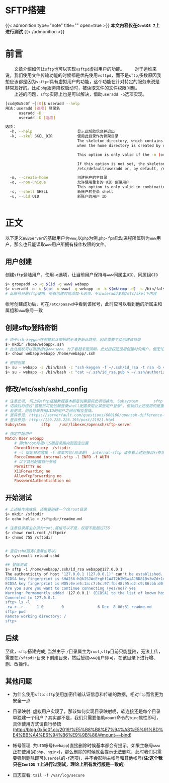 # SFTP搭建


{{< admonition type="note" title="" open=true >}}
**本文内容仅在`CentOS 7`上进行测试**
{{< /admonition >}}

# 前言 
&emsp;&emsp;文章介绍如何让`sftp`也可以实现`vsftpd`虚拟用户的功能。
&emsp;&emsp;对于运维来说，我们使用文件传输功能的时候都是优先使用`vsftpd`，而不是`sftp`,多数原因我想应该都是因为`vsftpd`具有虚拟用户的功能，这个功能在针对特定的服务来说是非常友好的。比如`php`服务降权启动时，被读取文件的文件权限问题。  
&emsp;&emsp;上述的问题，`sftp`实际上也是可以解决，借助`useradd -o`选项实现。  

```bash
[cxd@0x5c0f ~][0]$ useradd --help
用法：useradd [选项] 登录名
      useradd -D
      useradd -D [选项]

选项：
  -h, --help                    显示此帮助信息并退出
  -k, --skel SKEL_DIR           使用此目录作为骨架目录
                                The skeleton directory, which contains files and directories to be copied in the user\'s home directory,
                                when the home directory is created by useradd.

                                This option is only valid if the -m (or --create-home) option is specified.

                                If this option is not set, the skeleton directory is defined by the SKEL variable in
                                /etc/default/useradd or, by default, /etc/skel.

  -m, --create-home             创建用户的主目录
  -o, --non-unique              允许使用重复的 UID 创建用户
                                This option is only valid in combination with the -u option.
  -s, --shell SHELL             新账户的登录 shell
  -u, --uid UID                 新账户的用户 ID
  
```


# 正文
以下定义`WEBServer`的基础用户为`www`,以`php`为例,`php-fpm`启动进程所属则为`www`用户，那么也只能读取`www`用户所拥有操作权限的文件。

## 用户创建 
创建`sftp`登陆用户，使用`-o`选项，让当前用户保持与`www`同属主`UID`、同属组`GID`
```bash
$> groupadd -o -g $(id -g www) webapp
$> useradd -o -u $(id -u www) -g webapp -m -k $(mktemp -d) -s /bin/false webapp
# 此帐号只是sftp使用，所有创建时候添加-k选项，不让useradd复制/etc/skel下内容
```
帐号创建成功后，可在`/etc/passwd`中看到该帐号，此时应可以看到他的所属主和属组和`www`帐号一致

## 创建sftp登陆密钥 
```bash
# 由于ssh-keygen在创建默认密钥时无法更新此路径，因此需要主动创建该目录
$> mkdir /home/webapp/.ssh
# 此处授权可以直接授权www:www，为了看起来更清晰，此处授权还是用创建时的用户，但无论使用的是那一个，系统显示都会是www
$> chown webapp:webapp /home/webapp/.ssh

# 密钥创建
$> su - webapp -s /bin/bash -c "ssh-keygen -f ~/.ssh/id_rsa -t rsa -b 4096 -N ''"
$> su - webapp -s /bin/bash -c "cat ~/.ssh/id_rsa.pub > ~/.ssh/authorized_keys && chmod 600 ~/.ssh/authorized_keys"
```

## 修改/etc/ssh/sshd_config
```ini
# 注意此项, 网上的sftp搭建教程基本都是说需要将此项切换为, Subsystem       sftp    internal-sftp
# 切换后将绕过"管理员可能依赖登录shell配置来阻止某些用户登录"。但我们上述使用的是重复UID，所以此处不能更改
# 若更改，则会导致共用UID的用户之间可相互登陆。
# 差异参见: https://serverfault.com/questions/660160/openssh-difference-between-internal-sftp-and-sftp-server
# 差异参见: http://129.226.226.195/post/21921.html
Subsystem       sftp    /usr/libexec/openssh/sftp-server

# 指定匹配用户
Match User webapp
    # 用chroot将用户的根目录指向到固定位置
    ChrootDirectory  /sftpdir
    # -l 指定日志收集 -f 收集内容(应该是)  internal-sftp 请参看上述连接自行参悟
    ForceCommand internal-sftp -l INFO -f AUTH
    # 以下其他配置自行参悟
    PermitTTY no
    X11Forwarding no
    AllowTcpForwarding no
    PasswordAuthentication no
```

## 开始测试

```bash
# 上述操作完成后，还需要创建一个chroot目录
$> mkdir /sftpdir 
$> echo hello > /sftpdir/readme.md

# 注意目录属主必须为root,属组可以不是，权限不能超过755 
$> chown root.root /sftpdir 
$> chmod 755 /sftpdir


# 重启sshd服务(重载也可以)
$> systemctl reload sshd

## 登陆测试
$> sftp -i /home/webapp/.ssh/id_rsa webapp@127.0.0.1
The authenticity of host '127.0.0.1 (127.0.0.1)' can't be established.
ECDSA key fingerprint is SHA256:hQkISJWcE+gHf1WAT2bIWSwiAJRD81Bv3wZd+1vZOuU.
ECDSA key fingerprint is MD5:0e:e5:1a:c7:6c:97:fb:48:95:d2:c9:86:bb:d0:7d:91.
Are you sure you want to continue connecting (yes/no)? yes
Warning: Permanently added '127.0.0.1' (ECDSA) to the list of known hosts.
Connected to 127.0.0.1.
sftp> ls -l
-rw-r--r--    1 0        0               6 Dec  8 06:31 readme.md
sftp> pwd
Remote working directory: /
sftp>  

```

## 后续
至此，`sftp`搭建完成, 当然由于 `/`目录属主为`root`,`sftp`目前只能登陆，无法上传，需要在`/sftpdir`目录下创建目录，然后授权`www`用户即可，在该目录下进行增、删、改操作。

## 其他问题
- 为什么使用`sftp`: `sftp`使用加密传输认证信息和传输的数据，相对`ftp`而言更为安全一点.

- 目录映射: 虚拟用户实现了，那该如何实现目录映射呢，软连接还是每个目录单独建一个用户？其实都不是，我们只需要借助`mount`命令的`bind`属性即可，具体使用方式请自行参悟(http://blog.0x5c0f.cc/2019/%E5%B8%B8%E7%94%A8%E5%91%BD%E4%BB%A4%E6%94%B6%E9%9B%86/#mount---bind)

- 帐号管理: 共`UID`帐号(`webapp`)直接删除时候基本都会有提示，如果主帐号`www`正在使用(如`php`、`nginx`)，那么删除的时候就会提示无法删除，此时我们只需要强制删除即可(`userdel`的`-f`选项)，并不会影响主帐号和其他帐号(**注:这个我只在`CentOS 7`上进行过测试，理论上所有发行版是一致的**)

- 日志查看: `tail -f /var/log/secure`
